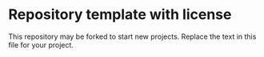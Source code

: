 # Repository template with license

This repository may be forked to start new projects. Replace the text in
this file for your project.
